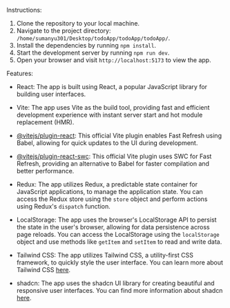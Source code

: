 Instructions:
1. Clone the repository to your local machine.
2. Navigate to the project directory: `/home/sumanyu301/Desktop/todoApp/todoApp/todoApp/`.
3. Install the dependencies by running `npm install`.
4. Start the development server by running `npm run dev`.
5. Open your browser and visit `http://localhost:5173` to view the app.

Features:
- React: The app is built using React, a popular JavaScript library for building user interfaces.
- Vite: The app uses Vite as the build tool, providing fast and efficient development experience with instant server start and hot module replacement (HMR).
- [@vitejs/plugin-react](https://github.com/vitejs/vite-plugin-react/blob/main/packages/plugin-react/README.md): This official Vite plugin enables Fast Refresh using Babel, allowing for quick updates to the UI during development.
- [@vitejs/plugin-react-swc](https://github.com/vitejs/vite-plugin-react-swc): This official Vite plugin uses SWC for Fast Refresh, providing an alternative to Babel for faster compilation and better performance.

- Redux: The app utilizes Redux, a predictable state container for JavaScript applications, to manage the application state. You can access the Redux store using the `store` object and perform actions using Redux's `dispatch` function.
- LocalStorage: The app uses the browser's LocalStorage API to persist the state in the user's browser, allowing for data persistence across page reloads. You can access the LocalStorage using the `localStorage` object and use methods like `getItem` and `setItem` to read and write data.
 
- Tailwind CSS: The app utilizes Tailwind CSS, a utility-first CSS framework, to quickly style the user interface. You can learn more about Tailwind CSS [here](https://tailwindcss.com/).

- shadcn: The app uses the shadcn UI library for creating beautiful and responsive user interfaces. You can find more information about shadcn [here](https://github.com/shadcn).
